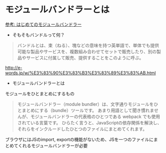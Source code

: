 # モジュールバンドラーとは
[参考: はじめてのモジュールバンドラー](https://blog.mach3.jp/2016/10/01/module-bundler.html)

- そもそもバンドルって何？

> バンドルとは、束（ねる）、塊などの意味を持つ英単語で、単体でも提供可能な製品やサービスを、複数組み合わせてセットで販売したり、別の製品やサービスに付属して販売、提供することをこのように呼ぶ。

http://e-words.jp/w/%E3%83%90%E3%83%B3%E3%83%89%E3%83%AB.html

- モジュールバンドラーとは

モジュールをひとまとめにするもの

> モジュールバンドラー（module bundler）は、文字通りモジュールをひとまとめにする（bundle）ツールです。 あまり用語として聞き慣れませんが、モジュールバンドラーの代表格のひとつである webpack でも使用されている言葉です。 ひらたく言うと、JavaScriptの依存関係を解決し、それらをインクルードしたひとつのファイルにまとめてくれます。

ブラウザにはJSのimport, exportの機能がないため、JSを一つのファイルにまとめてくれるモジュールバンドラーが必要

